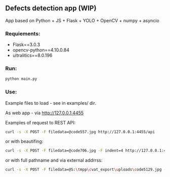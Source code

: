 ## Defects detection app (WIP)

App based on Python + JS + Flask + YOLO + OpenCV + numpy + asyncio


### Requiements:

- Flask==3.0.3
- opencv-python==4.10.0.84
- ultralitics==8.0.196


### Run:

```bash
python main.py
```

### Use:

Example files to load - see in examples/ dir.

As web app - via http://127.0.0.1:4455

Examples of request to REST API:
```bash
curl -s -X POST -F filedata=@code557.jpg http://127.0.0.1:4455/api
```
or with beautifing:
```bash
curl -s -X POST -F filedata=@code706.jpg -F indent=4 http://127.0.0.1:4455/api
```
or with full pathname and via external addrrss:
```bash
curl -s -X POST -F filedata=@S:\tmpp\cvat_export\uploads\code5129.jpg -F indent=4 https://cvat.sphynkx.org.ua/api
```
